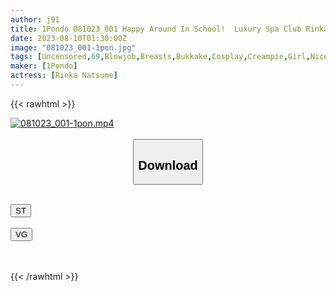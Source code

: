 ```yaml
---
author: j91
title: 1Pondo 081023_001 Happy Around In School!  Luxury Spa Club Rinka Natsume
date: 2023-08-10T01:30:00Z
image: "081023_001-1pon.jpg"
tags: [Uncensored,69,Blowjob,Breasts,Bukkake,Cosplay,Creampie,Girl,Nice Ass,Sexy Legs,Shaved,Slender,Squirting,Uniform ]
maker: [1Pondo]
actress: [Rinka Natsume]
---
```



{{< rawhtml >}}

<div class="video" data-videoid="d80jWm0bwZibrg">
    <a href="javascript:;">
        <img src="https://my.j91.asia/posts/081023_001-1pon/081023_001-1pon.jpg" width="WIDTH" height="HEIGHT" alt="081023_001-1pon.mp4" loading="lazy">
    </a>
</div>

<script type="text/javascript" src="https://j91.asia/asset/on-demand-st.js"></script>

<br>
  <link rel="stylesheet" href="https://j91.asia/asset/bs5.css">
  
  <center>
  <button class="btn btn-primary" type="button" data-bs-toggle="collapse" data-bs-target=".multi-collapse" aria-expanded="false" aria-controls="multiCollapseExample1 multiCollapseExample2"><h2>Download</h2></button></center>
</p>
<div class="row">
  <div class="col">
    <div class="collapse multi-collapse" id="multiCollapseExample1">
      <div class="card card-body">
	      	      <br>
<div class="buttons">  
<a href="https://streamtape.to/v/d80jWm0bwZibrg"><button class="btn-hover color-3"><i class="fa fa-download"></i> ST</button></a></div>
    </div>
  </div>
</div>
  <div class="col">
    <div class="collapse multi-collapse" id="multiCollapseExample2">
      <div class="card card-body">
	      <br>
<div class="buttons">
    <a href="https://vidguard.to/v/LQm9OXKpwbE1lgB"><button class="btn-hover color-9"><i class="fa fa-download"></i> VG</button></a></div>
<br><br>
      </div>
    </div>
  </div>
</div>

{{< /rawhtml >}}